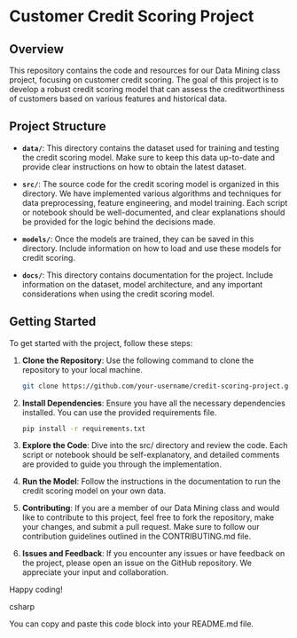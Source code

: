 # Customer Credit Scoring Project

## Overview

This repository contains the code and resources for our Data Mining class project, focusing on customer credit scoring. The goal of this project is to develop a robust credit scoring model that can assess the creditworthiness of customers based on various features and historical data.

## Project Structure

- **`data/`**: This directory contains the dataset used for training and testing the credit scoring model. Make sure to keep this data up-to-date and provide clear instructions on how to obtain the latest dataset.

- **`src/`**: The source code for the credit scoring model is organized in this directory. We have implemented various algorithms and techniques for data preprocessing, feature engineering, and model training. Each script or notebook should be well-documented, and clear explanations should be provided for the logic behind the decisions made.

- **`models/`**: Once the models are trained, they can be saved in this directory. Include information on how to load and use these models for credit scoring.

- **`docs/`**: This directory contains documentation for the project. Include information on the dataset, model architecture, and any important considerations when using the credit scoring model.

## Getting Started

To get started with the project, follow these steps:

1. **Clone the Repository**: Use the following command to clone the repository to your local machine.
   ```bash
   git clone https://github.com/your-username/credit-scoring-project.git
   ```

2. **Install Dependencies**: Ensure you have all the necessary dependencies installed. You can use the provided requirements file.
    ```bash
    pip install -r requirements.txt
    ```

3. **Explore the Code**: Dive into the src/ directory and review the code. Each script or notebook should be self-explanatory, and detailed comments are provided to guide you through the implementation.

4. **Run the Model**: Follow the instructions in the documentation to run the credit scoring model on your own data.

5. **Contributing**: If you are a member of our Data Mining class and would like to contribute to this project, feel free to fork the repository, make your changes, and submit a pull request. Make sure to follow our contribution guidelines outlined in the CONTRIBUTING.md file.

6. **Issues and Feedback**: If you encounter any issues or have feedback on the project, please open an issue on the GitHub repository. We appreciate your input and collaboration.

Happy coding!

csharp

You can copy and paste this code block into your README.md file.